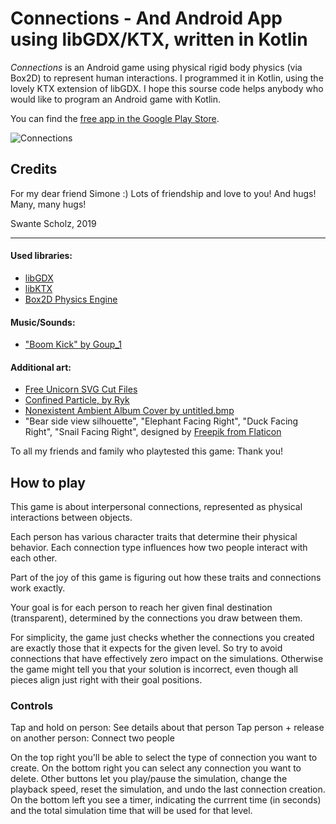 # Connections - And Android App using libGDX/KTX, written in Kotlin

*Connections* is an Android game using physical rigid body physics (via Box2D) to represent human interactions.
I programmed it in Kotlin, using the lovely KTX extension of libGDX.
I hope this sourse code helps anybody who would like to program an Android game with Kotlin.

You can find the [free app in the Google Play Store](https://play.google.com/store/apps/details?id=de.sscholz.connections).

![Connections](screenshot1.jpg "This is how the game looks like")

## Credits

For my dear friend Simone :)
Lots of friendship and love to you!
And hugs! Many, many hugs!

Swante Scholz, 2019

*******

#### Used libraries:
- [libGDX](https://libgdx.badlogicgames.com/)
- [libKTX](https://libktx.github.io/)
- [Box2D Physics Engine](http://box2d.org/)

#### Music/Sounds:
- ["Boom Kick" by Goup_1](https://freesound.org/people/Goup_1/sounds/195396/)

#### Additional art:
- [Free Unicorn SVG Cut Files](https://shopcraftables.com/products/unicorn-free-svg-cut-file/)
- [Confined Particle, by Ryk](https://www.contextfreeart.org/gallery2/#design/2842)
- [Nonexistent Ambient Album Cover by untitled.bmp](https://www.contextfreeart.org/gallery2/#design/2834)
- "Bear side view silhouette", "Elephant Facing Right", "Duck Facing Right", "Snail Facing Right", designed by [Freepik from Flaticon](https://www.flaticon.com/authors/freepik)

To all my friends and family who playtested this game: Thank you!

## How to play

This game is about interpersonal connections, represented as physical interactions between objects.

Each person has various character traits that determine their physical behavior. Each connection type influences how two people interact with each other.

Part of the joy of this game is figuring out how these traits and connections work exactly.

Your goal is for each person to reach her given final destination (transparent), determined by the connections you draw between them.

For simplicity, the game just checks whether the connections you created are exactly those that it expects for the given level. So try to avoid connections that have effectively zero impact on the simulations. Otherwise the game might tell you that your solution is incorrect, even though all pieces align just right with their goal positions.

### Controls

Tap and hold on person: See details about that person
Tap person + release on another person:
Connect two people

On the top right you'll be able to select the type of connection you want to create.
On the bottom right you can select any connection you want to delete.
Other buttons let you play/pause the simulation, change the playback speed, reset the simulation,
and undo the last connection creation.
On the bottom left you see a timer, indicating the currrent time (in seconds) and the total simulation time that will be used for that level.